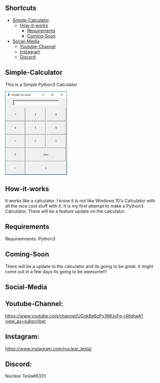 ## Shortcuts

   * [Simple-Calculator](#simple-calculator)
      * [How-it-works](#How-it-works)
         * [Requirements](#Requirements)
         * [Coming-Soon](#Coming-Soon)
   * [Social-Media](#social-media)
      * [Youtube-Channel](#youtube-channel)
      * [Instagram](#instagram)
      * [Discord](#discord)
     
     
## Simple-Calculator
This is a Simple Python3 Calculator

<img src="https://github.com/hacker41d4n/Simple-Calculator/blob/master/Important/simplecalculator1.PNG" alt="calcultor" width="200"/>


## How-it-works
It works like a calculator. I know it is not like Windows 10's Calculator with all the nice cool stuff with it. It is my first attempt to make a Python3 Calculator. There will be a feature update on the calculator.

## Requirements
Requiremnents: Python3 


## Coming-Soon
There will be a update to the calculator and its going to be great. It might come out in a few days its going to be awesome!!!

## Social-Media
   ## Youtube-Channel:
   https://www.youtube.com/channel/UCokBe8zPy3MUuFq-r48dtwA?view_as=subscriber
   
   ## Instagram: 
   https://www.instagram.com/nuclear_tesla/
   
   ## Discord:
   Nuclear Tesla#6331
  
